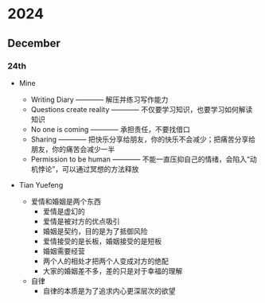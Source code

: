 # 2024

## December

### 24th
- Mine
    - Writing Diary ———— 解压并练习写作能力
    - Questions create reality ———— 不仅要学习知识，也要学习如何解读知识
    - No one is coming ———— 承担责任，不要找借口
    - Sharing ———— 把快乐分享给朋友，你的快乐不会减少；把痛苦分享给朋友，你的痛苦会减少一半
    - Permission to be human ———— 不能一直压抑自己的情绪，会陷入“动机悖论”，可以通过冥想的方法释放

- Tian Yuefeng
    - 爱情和婚姻是两个东西
        - 爱情是虚幻的
        - 爱情是被对方的优点吸引
        - 婚姻是契约，目的是为了抵御风险
        - 爱情接受的是长板，婚姻接受的是短板
        - 婚姻需要经营
        - 两个人的相处才把两个人变成对方的绝配
        - 大家的婚姻差不多，差的只是对于幸福的理解
    - 自律
        - 自律的本质是为了追求内心更深层次的欲望
